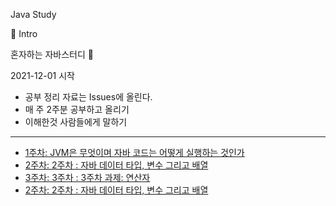 Java Study

📌 Intro

혼자하는 자바스터디 👊  

2021-12-01 시작

- 공부 정리 자료는 Issues에 올린다.
- 매 주 2주분 공부하고 올리기
- 이해한것 사람들에게 말하기 

-----
- [1주차: JVM은 무엇이며 자바 코드는 어떻게 실행하는 것인가](firstweek.md)  
- [2주차: 2주차 : 자바 데이터 타입, 변수 그리고 배열](secondweek.md)  
- [3주차: 3주차 : 3주차 과제: 연산자](secondweek.md)  
- [2주차: 2주차 : 자바 데이터 타입, 변수 그리고 배열](thirdweek.md)  
